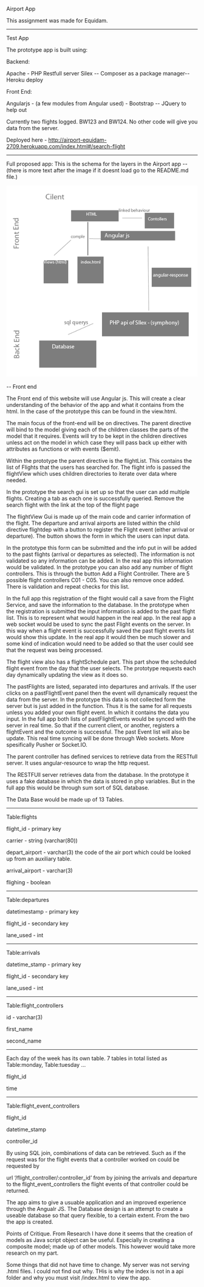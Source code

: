 Airport App

This assignment was made for Equidam. 

-----
Test App

The prototype app is built using:

Backend:

Apache - PHP Restfull server Silex -- Composer as a package manager-- Heroku deploy

Front End:

Angularjs - (a few modules from Angular used) - Bootstrap -- JQuery to help out

Currently two flights logged. BW123 and BW124. No other code will give you data from the server. 

Deployed here - http://airport-equidam-2709.herokuapp.com/index.html#/search-flight

-----
Full proposed app:
This is the schema for the layers in the Airport app -- (there is more text after the image if it doesnt load go to the README.md file.)

![Alt text](https://github.com/benjamincerigo/AirportApp/blob/master/img/Layers-schema.png "Layer schema")

--
Front end

The Front end of this website will use Angular js. This will create a clear understanding of the behavior of the app and what it contains from the html. In the case of the prototype this can be found in the view.html. 

The main focus of the front-end will be on directives. The parent directive will bind to the model giving each of the children classes the parts of the model that it requires. Events will try to be kept in the children directives unless act on the model in which case they will pass back up either with attributes as functions or with events ($emit).

Within the prototype the parent directive is the flightList. This contains the list of Flights that the users has searched for. The flight info is passed the flightView which uses children directories to iterate over data where needed. 

In the prototype the search gui is set up so that the user can add multiple flights. Creating a tab as each one is successfully queried. Remove the search flight with the link at the top of the flight page

The flightView Gui is made up of the main code and carrier information of the flight. The departure and arrival airports are listed within the child directive flightdep with a button to register the Flight event (either arrival or departure). The button shows the form in which the users can input data. 

In the prototype this form can be submitted and the info put in will be added to the past flights (arrival or departures as selected). The information is not validated so any information can be added. In the real app this information would be validated. In the prototype you can also add any number of flight controllers. This is through the button Add a Flight Controller. There are 5 possible flight controllers C01 - C05. You can also remove once added. There is validation and repeat checks for this list. 

In the full app this registration of the flight would call a save from the Flight Service, and save the information to the database. In the prototype when the registration is submitted the input information is added to the past flight list.  This is to represent what would happen in the real app. In the real app a web socket would be used to sync the past Flight events on the server. In this way when a flight event is successfully saved the past flight events list would show this update. In the real app it would then be much slower and some kind of indication would need to be added so that the user could see that the request was being processed. 

The flight view also has a flightSchedule part. This part show the scheduled flight event from the day that the user selects. The prototype requests each day dynamically updating the view as it does so. 

The pastFlights are listed, separated into departures and arrivals. If the user clicks on a pastFlightEvent panel then the event will dynamically request the data from the server. In the prototype this data is not collected form the server but is just added in the function. Thus it is the same for all requests unless you added your own flight event. In which it contains the data you input. In the full app both lists of pastFlightEvents would be synced with the server in real time. So that if the current client, or another, registers a flightEvent and the outcome is successful. The past Event list will also be update. This real time syncing will be done through Web sockets. More spesifically Pusher or Socket.IO. 


The parent controller has defined services to retrieve data from the RESTfull server. It uses angular-resource to wrap the http request. 

The RESTFUll server retrieves data from the database. In the prototype it uses a fake database in which the data is stored in php variables. But in the full app this would be through sum sort of SQL database. 

The Data Base would be made up of 13 Tables. 

----
Table:flights



flight_id - primary key

carrier - string (varchar(80))

depart_airport - varchar(3) the code of the air port which could be looked up from an auxiliary table. 

arrival_airport - varchar(3)

flighing - boolean


---
Table:departures


datetimestamp - primary key

flight_id - secondary key

lane_used - int


---
Table:arrivals


datetime_stamp - primary key

flight_id - secondary key

lane_used - int

---
Table:flight_controllers


id - varchar(3)

first_name

second_name


---
Each day of the week has its own table. 7 tables in total listed as
Table:monday, Table:tuesday ...


flight_id

time


----
Table:flight_event_controllers 


flight_id

datetime_stamp

controller_id


By using SQL join, combinations of data can be retrieved. 
Such as if the request was for the flight events that a controller worked on could be requested by

url ‘/flight_controller/:controller_id’ from by joining the arrivals and departure to the flight_event_controllers
the flight events of that controller could be returned. 


The app aims to give a usuable application and an improved experience through the Angualr JS. The Database design is an attempt to create a useable database so that query flexible, to a certain extent. From the two the app is created. 


Points of Critique. From Research I have done it seems that the creation of models as Java script object can be useful. Especially in creating a composite model; made up of other models. This however would take more research on my part. 

Some things that did not have time to change. My server was not serving .html files. I could not find out why. THis is why the index is not in a api folder and why you must visit /index.html to view the app. 

















